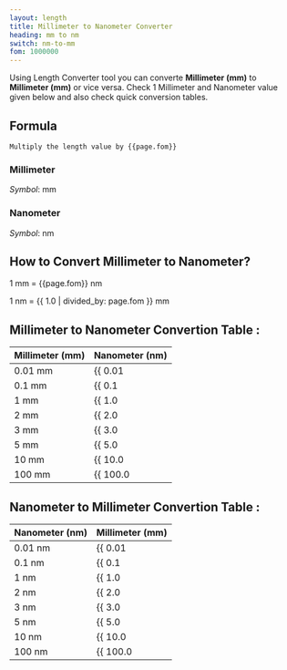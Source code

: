 ```yaml
---
layout: length
title: Millimeter to Nanometer Converter
heading: mm to nm
switch: nm-to-mm
fom: 1000000
---
```


Using Length Converter tool you can converte **Millimeter (mm)** to **Millimeter (mm)** or vice versa. Check 1 Millimeter and Nanometer value given below and also check quick conversion tables.

## Formula
`Multiply the length value by {{page.fom}}`

### Millimeter
*Symbol*: mm

### Nanometer
*Symbol*: nm

## How to Convert Millimeter to Nanometer?
1 mm = {{page.fom}} nm

1 nm = {{ 1.0 | divided_by: page.fom }} mm

## Millimeter to Nanometer Convertion Table :

| Millimeter (mm) | Nanometer (nm) |
| ---- | ---- |
| 0.01 mm | {{ 0.01 | times: page.fom | round: 12 }} nm |
| 0.1 mm | {{ 0.1 | times: page.fom | round: 12 }} nm |
| 1 mm | {{ 1.0 | times: page.fom | round: 12 }} nm |
| 2 mm | {{ 2.0 | times: page.fom | round: 12 }} nm |
| 3 mm | {{ 3.0 | times: page.fom | round: 12 }} nm |
| 5 mm | {{ 5.0 | times: page.fom | round: 12 }} nm |
| 10 mm | {{ 10.0 | times: page.fom | round: 12 }} nm |
| 100 mm | {{ 100.0 | times: page.fom | round: 12 }} nm |

## Nanometer to Millimeter Convertion Table :

| Nanometer (nm) | Millimeter (mm) |
| ---- | ---- |
| 0.01 nm | {{ 0.01 | divided_by: page.fom | round: 12 }} mm |
| 0.1 nm | {{ 0.1 | divided_by: page.fom | round: 12 }} mm |
| 1 nm | {{ 1.0 | divided_by: page.fom | round: 12 }} mm |
| 2 nm | {{ 2.0 | divided_by: page.fom | round: 12 }} mm |
| 3 nm | {{ 3.0 | divided_by: page.fom | round: 12 }} mm |
| 5 nm | {{ 5.0 | divided_by: page.fom | round: 12 }} mm |
| 10 nm | {{ 10.0 | divided_by: page.fom | round: 12 }} mm |
| 100 nm | {{ 100.0 | divided_by: page.fom | round: 12 }} mm |

<script>
selectInput[2].selected = true
selectOutput[0].selected = true
</script>

